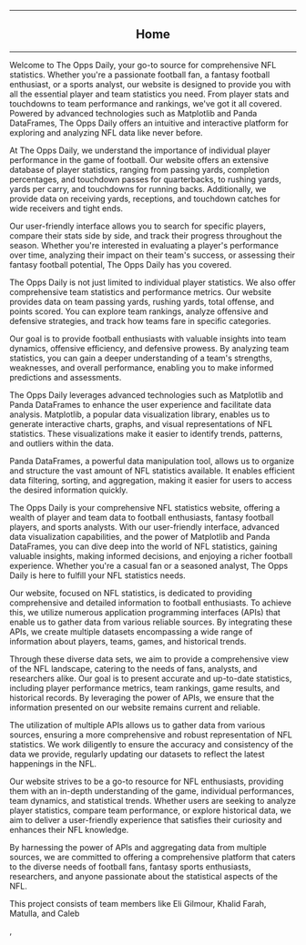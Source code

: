

---

<h2><center>Home</center></h2>

---

Welcome to The Opps Daily, your go-to source for comprehensive NFL statistics. Whether you're a passionate football fan, a fantasy football enthusiast, or a sports analyst, our website is designed to provide you with all the essential player and team statistics you need. From player stats and touchdowns to team performance and rankings, we've got it all covered. Powered by advanced technologies such as Matplotlib and Panda DataFrames, The Opps Daily offers an intuitive and interactive platform for exploring and analyzing NFL data like never before.

At The Opps Daily, we understand the importance of individual player performance in the game of football. Our website offers an extensive database of player statistics, ranging from passing yards, completion percentages, and touchdown passes for quarterbacks, to rushing yards, yards per carry, and touchdowns for running backs. Additionally, we provide data on receiving yards, receptions, and touchdown catches for wide receivers and tight ends.

Our user-friendly interface allows you to search for specific players, compare their stats side by side, and track their progress throughout the season. Whether you're interested in evaluating a player's performance over time, analyzing their impact on their team's success, or assessing their fantasy football potential, The Opps Daily has you covered.

The Opps Daily is not just limited to individual player statistics. We also offer comprehensive team statistics and performance metrics. Our website provides data on team passing yards, rushing yards, total offense, and points scored. You can explore team rankings, analyze offensive and defensive strategies, and track how teams fare in specific categories.

Our goal is to provide football enthusiasts with valuable insights into team dynamics, offensive efficiency, and defensive prowess. By analyzing team statistics, you can gain a deeper understanding of a team's strengths, weaknesses, and overall performance, enabling you to make informed predictions and assessments.

The Opps Daily leverages advanced technologies such as Matplotlib and Panda DataFrames to enhance the user experience and facilitate data analysis. Matplotlib, a popular data visualization library, enables us to generate interactive charts, graphs, and visual representations of NFL statistics. These visualizations make it easier to identify trends, patterns, and outliers within the data.

Panda DataFrames, a powerful data manipulation tool, allows us to organize and structure the vast amount of NFL statistics available. It enables efficient data filtering, sorting, and aggregation, making it easier for users to access the desired information quickly.

The Opps Daily is your comprehensive NFL statistics website, offering a wealth of player and team data to football enthusiasts, fantasy football players, and sports analysts. With our user-friendly interface, advanced data visualization capabilities, and the power of Matplotlib and Panda DataFrames, you can dive deep into the world of NFL statistics, gaining valuable insights, making informed decisions, and enjoying a richer football experience. Whether you're a casual fan or a seasoned analyst, The Opps Daily is here to fulfill your NFL statistics needs.

Our website, focused on NFL statistics, is dedicated to providing comprehensive and detailed information to football enthusiasts. To achieve this, we utilize numerous application programming interfaces (APIs) that enable us to gather data from various reliable sources. By integrating these APIs, we create multiple datasets encompassing a wide range of information about players, teams, games, and historical trends.

Through these diverse data sets, we aim to provide a comprehensive view of the NFL landscape, catering to the needs of fans, analysts, and researchers alike. Our goal is to present accurate and up-to-date statistics, including player performance metrics, team rankings, game results, and historical records. By leveraging the power of APIs, we ensure that the information presented on our website remains current and reliable.

The utilization of multiple APIs allows us to gather data from various sources, ensuring a more comprehensive and robust representation of NFL statistics. We work diligently to ensure the accuracy and consistency of the data we provide, regularly updating our datasets to reflect the latest happenings in the NFL.

Our website strives to be a go-to resource for NFL enthusiasts, providing them with an in-depth understanding of the game, individual performances, team dynamics, and statistical trends. Whether users are seeking to analyze player statistics, compare team performance, or explore historical data, we aim to deliver a user-friendly experience that satisfies their curiosity and enhances their NFL knowledge.

By harnessing the power of APIs and aggregating data from multiple sources, we are committed to offering a comprehensive platform that caters to the diverse needs of football fans, fantasy sports enthusiasts, researchers, and anyone passionate about the statistical aspects of the NFL.

This project consists of team members like Eli Gilmour, Khalid Farah, Matulla, and Caleb
















































































































































































,
